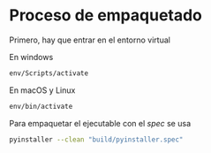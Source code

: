 # Proceso de empaquetado

Primero, hay que entrar en el entorno virtual

En windows

```cmd
env/Scripts/activate
```

En macOS y Linux

```bash
env/bin/activate
```

Para empaquetar el ejecutable con el _spec_ se usa

```bash
pyinstaller --clean "build/pyinstaller.spec"
```
